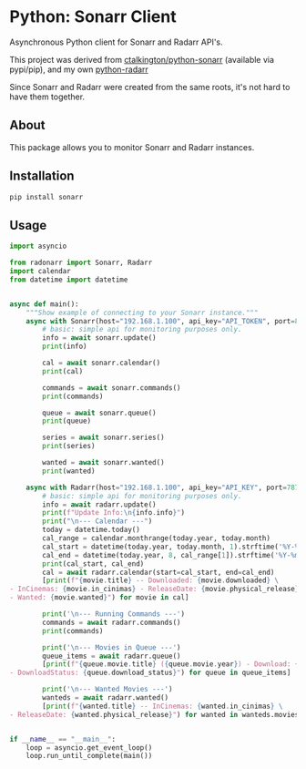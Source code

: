 # Python: Sonarr Client

Asynchronous Python client for Sonarr and Radarr API's.

This project was derived from [ctalkington/python-sonarr](https://github.com/ctalkington/python-sonarr) (available via pypi/pip), and my own [python-radarr](https://github.com/Vacant0mens/python-radarr)

Since Sonarr and Radarr were created from the same roots, it's not hard to have them together.

## About

This package allows you to monitor Sonarr and Radarr instances.

## Installation

```bash
pip install sonarr
```

## Usage

```python
import asyncio

from radonarr import Sonarr, Radarr
import calendar
from datetime import datetime


async def main():
    """Show example of connecting to your Sonarr instance."""
    async with Sonarr(host="192.168.1.100", api_key="API_TOKEN", port=8989) as sonarr:
        # basic: simple api for monitoring purposes only.
        info = await sonarr.update()
        print(info)

        cal = await sonarr.calendar()
        print(cal)

        commands = await sonarr.commands()
        print(commands)

        queue = await sonarr.queue()
        print(queue)

        series = await sonarr.series()
        print(series)

        wanted = await sonarr.wanted()
        print(wanted)

    async with Radarr(host="192.168.1.100", api_key="API_KEY", port=7878) as radarr:
        # basic: simple api for monitoring purposes only.
        info = await radarr.update()
        print(f"Update Info:\n{info.info}")
        print("\n--- Calendar ---")
        today = datetime.today()
        cal_range = calendar.monthrange(today.year, today.month)
        cal_start = datetime(today.year, today.month, 1).strftime('%Y-%m-%dT%H:%M:%SZ')
        cal_end = datetime(today.year, 8, cal_range[1]).strftime('%Y-%m-%dT%H:%M:%SZ')
        print(cal_start, cal_end)
        cal = await radarr.calendar(start=cal_start, end=cal_end)
        [print(f"{movie.title} -- Downloaded: {movie.downloaded} \
- InCinemas: {movie.in_cinimas} - ReleaseDate: {movie.physical_release} \
- Wanted: {movie.wanted}") for movie in cal]

        print('\n--- Running Commands ---')
        commands = await radarr.commands()
        print(commands)

        print('\n--- Movies in Queue ---')
        queue_items = await radarr.queue()
        [print(f"{queue.movie.title} ({queue.movie.year}) - Download: {queue.title} - Status: {queue.status} \
- DownloadStatus: {queue.download_status}") for queue in queue_items]

        print('\n--- Wanted Movies ---')
        wanteds = await radarr.wanted()
        [print(f"{wanted.title} -- InCinemas: {wanted.in_cinimas} \
- ReleaseDate: {wanted.physical_release}") for wanted in wanteds.movies]


if __name__ == "__main__":
    loop = asyncio.get_event_loop()
    loop.run_until_complete(main())
```

